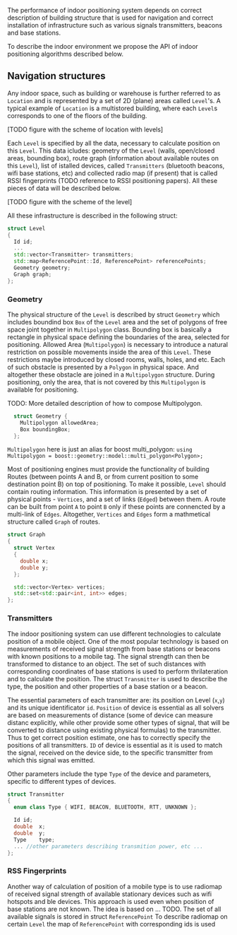 The performance of indoor positioning system depends on correct description of building structure that is used for navigation and
correct installation of infrastructure such as various signals transmitters, beacons and base stations.

To describe the indoor environment we propose the API of indoor positioning algorithms described below.

## Navigation structures

Any indoor space, such as building or warehouse is further referred to as `Location` and is represented by a set of 2D (plane)
areas called `Level`'s. A typical example of `Location` is a multistored building, where each `Level`s corresponds to one of the floors of the building.

[TODO figure with the scheme of location with levels]

Each `Level` is specified by all the data, necessary to calculate position on this `Level`. This data icludes: geometry of the `Level` (walls, open/closed areas, bounding box), route graph (information about available routes on this `Level`), list of istalled devices, called `Transmitters` (bluetooth beacons, wifi base stations, etc) and collected radio map (if present) that is called RSSI fingerprints (TODO reference to RSSI positioning papers).
All these pieces of data will be described below.

[TODO figure with the scheme of the level]

All these infrastructure is described in the following struct:

```cpp
struct Level
{
  Id id;
  ...
  std::vector<Transmitter> transmitters;
  std::map<ReferencePoint::Id, ReferencePoint> referencePoints;
  Geometry geometry;
  Graph graph;
};
```


### Geometry

The physical structure of the `Level` is described by struct `Geometry` which includes boundind box `Box` of the `Level` area and the set of polygons of free space joint together in `Multipolygon` class. 
Bounding box is basically a rectangle in physical space defining the boundaries of the area, selected for positioning.
Allowed Area (`Multipolygon`) is necessary to introduce a natural restriction on possible movements inside the area of this `Level`. These restrictions maybe introduced by closed rooms, walls, holes, and etc. Each of such obstacle is presented by a `Polygon` in physical space. And altogether these obstacle are joined in a `Multipolygon` structure. During positioning, only the area, that is not covered by this `Multipolygon` is available for positioning.

 TODO: More detailed description of how to compose Multipolygon.

```cpp
  struct Geometry {
    Multipolygon allowedArea;
    Box boundingBox;
  };
```

`Multipolygon` here is just an alias for boost multi_polygon: `using Multipolygon = boost::geometry::model::multi_polygon<Polygon>;`

Most of positioning engines must provide the functionality of building Routes (between points A and B, or from current position to some destination point B) on top of positioning. To make it possible, `Level` should contain routing information. 
This information is presented by a set of physical points - `Vertices`, and a set of links (`Edged`) between them. A route can be built from point `A` to point `B` only if these points are connencted by a multi-link of `Edges`. Altogether, `Vertices` and `Edges` form a mathmetical structure called `Graph` of routes.

```cpp
struct Graph
{
  struct Vertex
  {
    double x;
    double y;
  };

  std::vector<Vertex> vertices;
  std::set<std::pair<int, int>> edges;
};
```


### Transmitters

The indoor positioning system can use different technologies to calculate position of a mobile object. One of the most popular technology is based on measurements of received signal strength from base stations or beacons with known positions to a mobile tag. The signal strength can then be transformed to distance to an object. The set of such distances with corresponding coordinates of base stations is used to perform thrilateration and to calculate the position.
The struct `Transmitter` is used to describe the type, the position and other properties of a base station or a beacon.

The essential parameters of each transmitter are: its position on Level (`x`,`y`) and its unique identificator `id`.
`Position` of device is essential as all solvers are based on measurements of distance (some of device can measure distanc explicitly, while other provide some other types of signal, that will be converted to distance using existing physical formulas) to the transmitter. Thus to get correct position estimate, one has to correctly specify the positions of all transmitters.
`ID` of device is essential as it is used to match the signal, received on the device side, to the specific transmitter from which this signal was emitted.

Other parameters include the type `Type` of the device and parameters, specific to different types of devices.

```cpp
struct Transmitter 
{
  enum class Type { WIFI, BEACON, BLUETOOTH, RTT, UNKNOWN };

  Id id;
  double  x;
  double  y;
  Type    type;
  ... //other parameters describing transmition power, etc ...
};

```
 

### RSS Fingerprints
Another way of calculation of position of a mobile type is to use radiomap of received signal strength of available stationary devices such as wifi hotspots and ble devices. This approach is used even when position of base stations are not known. The idea is based on ... TODO.
The set of all available signals is stored in struct `ReferencePoint`
To describe radiomap on certain `Level` the map of `ReferencePoint`  with corresponding ids is used 

